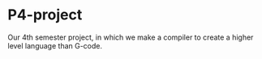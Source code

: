 # P4-project
Our 4th semester project, in which we make a compiler to create a higher level language than G-code.

